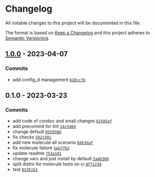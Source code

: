 # Changelog

All notable changes to this project will be documented in this file.

The format is based on [Keep a Changelog](https://keepachangelog.com/en/1.0.0/)
and this project adheres to [Semantic Versioning](https://semver.org/spec/v2.0.0.html).

## [1.0.0](https://github.com/lotusnoir/ansible-apps_consul_agent/compare/0.1.0...1.0.0) - 2023-04-07

### Commits

- add  config_d management [`b18ccfb`](https://github.com/lotusnoir/ansible-apps_consul_agent/commit/b18ccfbfb248e30b7e29f7295aaa45db785283d0)

## 0.1.0 - 2023-03-23

### Commits

- add code of conduc and small changes [`62585ef`](https://github.com/lotusnoir/ansible-apps_consul_agent/commit/62585ef440303f10439f8c80673b9590801c733a)
- add precommit for lint [`14c5464`](https://github.com/lotusnoir/ansible-apps_consul_agent/commit/14c546438621ffbf87264d9fe1086611921cfcc2)
- change default [`055950d`](https://github.com/lotusnoir/ansible-apps_consul_agent/commit/055950d942b5f926eaf666e2a408ad3253bdbfcc)
- fix checks [`592c501`](https://github.com/lotusnoir/ansible-apps_consul_agent/commit/592c501aaa084fd48bf7fba9c786312139409459)
- add new molecule all scenario [`6db3daf`](https://github.com/lotusnoir/ansible-apps_consul_agent/commit/6db3daf9b0f10472645d8fc20a2630de809cef57)
- fix molecule failure [`5eb77b2`](https://github.com/lotusnoir/ansible-apps_consul_agent/commit/5eb77b2092bc03adb4e52cad1e792110d5d3c2bb)
- update readme [`753a101`](https://github.com/lotusnoir/ansible-apps_consul_agent/commit/753a1010a348cc41e5dcd29b3887093115a9b6d6)
- change vars and just install by default [`5a4b360`](https://github.com/lotusnoir/ansible-apps_consul_agent/commit/5a4b360ccdaf25ee59a5ef96059260016d643a91)
- split distro for molecule tests on ci [`dff123d`](https://github.com/lotusnoir/ansible-apps_consul_agent/commit/dff123d8663b4784e15e83ee73045005d8a3b1bc)
- test [`0135152`](https://github.com/lotusnoir/ansible-apps_consul_agent/commit/0135152f810b423394b61c6a9feeca034d630104)
